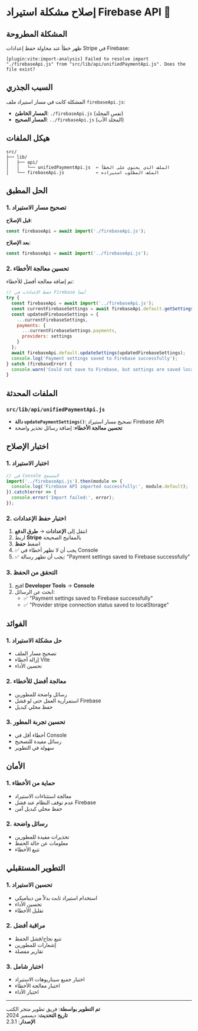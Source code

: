 # إصلاح مشكلة استيراد Firebase API 🔧

## المشكلة المطروحة

ظهر خطأ عند محاولة حفظ إعدادات Stripe في Firebase:

```
[plugin:vite:import-analysis] Failed to resolve import "./firebaseApi.js" from "src/lib/api/unifiedPaymentApi.js". Does the file exist?
```

## السبب الجذري

المشكلة كانت في مسار استيراد ملف `firebaseApi.js`:
- **المسار الخاطئ**: `./firebaseApi.js` (نفس المجلد)
- **المسار الصحيح**: `../firebaseApi.js` (المجلد الأب)

## هيكل الملفات

```
src/
├── lib/
│   ├── api/
│   │   └── unifiedPaymentApi.js  ← الملف الذي يحتوي على الخطأ
│   └── firebaseApi.js            ← الملف المطلوب استيراده
```

## الحل المطبق

### 1. تصحيح مسار الاستيراد

**قبل الإصلاح**:
```javascript
const firebaseApi = await import('./firebaseApi.js');
```

**بعد الإصلاح**:
```javascript
const firebaseApi = await import('../firebaseApi.js');
```

### 2. تحسين معالجة الأخطاء

تم إضافة معالجة أفضل للأخطاء:

```javascript
// حفظ الإعدادات في Firebase أيضاً
try {
  const firebaseApi = await import('../firebaseApi.js');
  const currentFirebaseSettings = await firebaseApi.default.getSettings();
  const updatedFirebaseSettings = {
    ...currentFirebaseSettings,
    payments: {
      ...currentFirebaseSettings.payments,
      providers: settings
    }
  };
  await firebaseApi.default.updateSettings(updatedFirebaseSettings);
  console.log('Payment settings saved to Firebase successfully');
} catch (firebaseError) {
  console.warn('Could not save to Firebase, but settings are saved locally:', firebaseError);
}
```

## الملفات المحدثة

### `src/lib/api/unifiedPaymentApi.js`
- **دالة `updatePaymentSettings()`**: تصحيح مسار استيراد Firebase API
- **تحسين معالجة الأخطاء**: إضافة رسائل تحذير واضحة

## اختبار الإصلاح

### 1. اختبار الاستيراد
```javascript
// في Console المتصفح
import('../firebaseApi.js').then(module => {
  console.log('Firebase API imported successfully:', module.default);
}).catch(error => {
  console.error('Import failed:', error);
});
```

### 2. اختبار حفظ الإعدادات
1. انتقل إلى **الإعدادات** → **طرق الدفع**
2. اربط **Stripe** بالمفاتيح الصحيحة
3. اضغط **حفظ**
4. ✅ يجب أن لا تظهر أخطاء في Console
5. ✅ يجب أن تظهر رسالة: "Payment settings saved to Firebase successfully"

### 3. التحقق من الحفظ
1. افتح **Developer Tools** → **Console**
2. ابحث عن الرسائل:
   - ✅ "Payment settings saved to Firebase successfully"
   - ✅ "Provider stripe connection status saved to localStorage"

## الفوائد

### 1. حل مشكلة الاستيراد
- تصحيح مسار الملف
- إزالة أخطاء Vite
- تحسين الأداء

### 2. معالجة أفضل للأخطاء
- رسائل واضحة للمطورين
- استمرارية العمل حتى لو فشل Firebase
- حفظ محلي كبديل

### 3. تحسين تجربة المطور
- أخطاء أقل في Console
- رسائل مفيدة للتصحيح
- سهولة في التطوير

## الأمان

### 1. حماية من الأخطاء
- معالجة استثناءات الاستيراد
- عدم توقف النظام عند فشل Firebase
- حفظ محلي كبديل آمن

### 2. رسائل واضحة
- تحذيرات مفيدة للمطورين
- معلومات عن حالة الحفظ
- تتبع الأخطاء

## التطوير المستقبلي

### 1. تحسين الاستيراد
- استخدام استيراد ثابت بدلاً من ديناميكي
- تحسين الأداء
- تقليل الأخطاء

### 2. مراقبة أفضل
- تتبع نجاح/فشل الحفظ
- إشعارات للمطورين
- تقارير مفصلة

### 3. اختبار شامل
- اختبار جميع سيناريوهات الاستيراد
- اختبار معالجة الأخطاء
- اختبار الأداء

---

**تم التطوير بواسطة**: فريق تطوير متجر الكتب  
**تاريخ التحديث**: ديسمبر 2024  
**الإصدار**: 2.3.1










